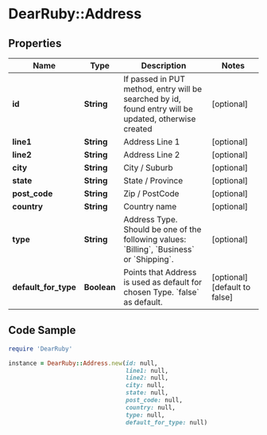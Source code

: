 # DearRuby::Address

## Properties

Name | Type | Description | Notes
------------ | ------------- | ------------- | -------------
**id** | **String** | If passed in PUT method, entry will be searched by id, found entry will be updated, otherwise created | [optional] 
**line1** | **String** | Address Line 1 | [optional] 
**line2** | **String** | Address Line 2 | [optional] 
**city** | **String** | City / Suburb | [optional] 
**state** | **String** | State / Province | [optional] 
**post_code** | **String** | Zip / PostCode | [optional] 
**country** | **String** | Country name | [optional] 
**type** | **String** | Address Type. Should be one of the following values: &#x60;Billing&#x60;, &#x60;Business&#x60; or &#x60;Shipping&#x60;. | [optional] 
**default_for_type** | **Boolean** | Points that Address is used as default for chosen Type. &#x60;false&#x60; as default. | [optional] [default to false]

## Code Sample

```ruby
require 'DearRuby'

instance = DearRuby::Address.new(id: null,
                                 line1: null,
                                 line2: null,
                                 city: null,
                                 state: null,
                                 post_code: null,
                                 country: null,
                                 type: null,
                                 default_for_type: null)
```


